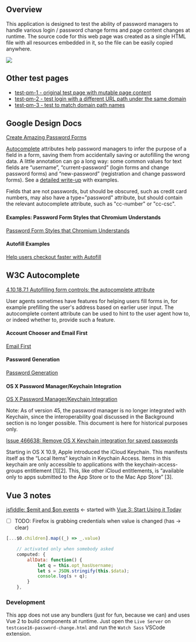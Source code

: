 ## Overview

This application is designed to test the ability of password managers to handle various login / password change forms and page content changes at runtime. 
The source code for this web page was created as a single HTML file with all resources embedded in it, so the file can be easily copied anywhere.

![](src/assets/preview.png)

## Other test pages

* [test-pm-1 - original test page with mutable page content](https://github.com/maxzz/test-pm)
* [test-pm-2 - test login with a different URL path under the same domain](https://github.com/maxzz/test-pm-second)
* [test-pm-3 - test to match domain path names](https://github.com/maxzz/test-pm-domain-logins)

## Google Design Docs

[Create Amazing Password Forms](https://goo.gl/9p2vKq)

[Autocomplete](https://html.spec.whatwg.org/multipage/form-control-infrastructure.html#autofilling-form-controls%3A-the-autocomplete-attribute) attributes help password managers to infer the purpose of a field in a form, saving them from accidentally saving or autofilling the wrong data. A little annotation can go a long way: some common values for text fields are “username”, “current-password” (login forms and change password forms) and “new-password” (registration and change password forms). See a [detailed write-up](https://www.chromium.org/developers/design-documents/form-styles-that-chromium-understands) with examples.

Fields that are not passwords, but should be obscured, such as credit card numbers, may also have a type="password" attribute, but should contain the relevant autocomplete attribute, such as "cc-number" or "cc-csc".

#### Examples: Password Form Styles that Chromium Understands
[Password Form Styles that Chromium Understands](https://www.chromium.org/developers/design-documents/form-styles-that-chromium-understands)

#### Autofill Examples

[Help users checkout faster with Autofill](https://developers.google.com/web/updates/2015/06/checkout-faster-with-autofill)

## W3C Autocomplete

[4.10.18.7.1 Autofilling form controls: the autocomplete attribute](https://html.spec.whatwg.org/multipage/form-control-infrastructure.html#autofilling-form-controls%3A-the-autocomplete-attribute)

User agents sometimes have features for helping users fill forms in, for example prefilling the user's address based on earlier user input. The autocomplete content attribute can be used to hint to the user agent how to, or indeed whether to, provide such a feature.

#### Account Chooser and Email First

[Email First](https://developers.google.com/identity/toolkit/web/account-chooser#email_first)

#### Password Generation

[Password Generation](https://www.chromium.org/developers/design-documents/password-generation)

#### OS X Password Manager/Keychain Integration

[OS X Password Manager/Keychain Integration](https://www.chromium.org/developers/design-documents/os-x-password-manager-keychain-integration)

Note: As of version 45, the password manager is no longer integrated with Keychain, since the interoperability goal discussed in the Background section is no longer possible. This document is here for historical purposes only.

[Issue 466638: Remove OS X Keychain integration for saved passwords](https://bugs.chromium.org/p/chromium/issues/detail?id=466638)

Starting in OS X 10.9, Apple introduced the iCloud Keychain. This manifests itself as the “Local Items” keychain in Keychain Access. Items in this keychain are only accessible to applications with the keychain-access-groups entitlement [1][2]. This, like other iCloud entitlements, is “available only to apps submitted to the App Store or to the Mac App Store” [3].

## Vue 3 notes

[jsfiddle: \$emit and \$on events](https://jsfiddle.net/tiagomatosweb/vqtnpyzw/) <- started with
[Vue 3: Start Using it Today](https://www.vuemastery.com/blog/vue-3-start-using-it-today/)

* [ ] TODO: Firefox is grabbing credentials when value is changed (has -> clear)

```js
[...$0.children].map((_) => _.value)

    // activated only when somebody asked
    computed: {
        allData: function() {
            let q = this.opt_hasUsername;
            let s = JSON.stringify(this.$data);
            console.log(s + q);
        }
    },

```

### Development

This app does not use any bundlers (just for fun, because we can) 
and uses Vue 2 to build components at runtime. 
Just open the `Live Server` on `testcase16-password-change.html` and 
run the `Watch Sass` VSCode extension.
